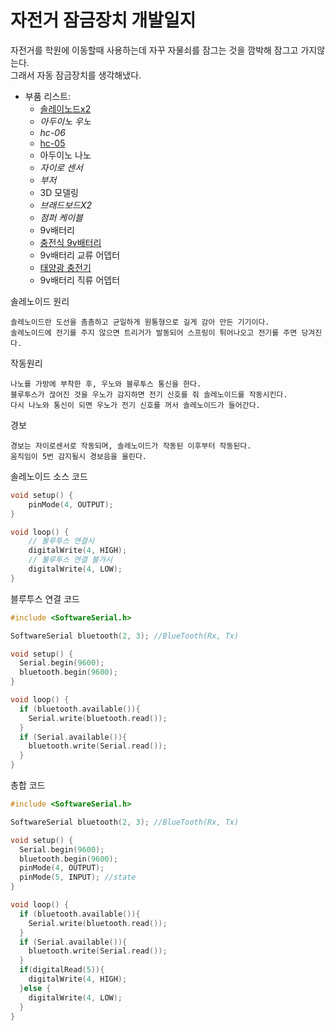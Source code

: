 자전거 잠금장치 개발일지
=

자전거를 학원에 이동할때 사용하는데 자꾸 자물쇠를 잠그는 것을 깜박해 잠그고 가지않는다.  
그래서 자동 잠금장치를 생각해냈다.

* 부품 리스트:  
    * [솔레이노드x2](https://t.ly/c1NPf)  
    * *아두이노 우노*
    * *hc-06*
    * [hc-05](https://www.devicemart.co.kr/goods/view?no=1278894)
    * 아두이노 나노
    * *자이로 센서*
    * *부저*
    * 3D 모델링
    * *브래드보드X2*
    * *점퍼 케이블*
    * 9v배터리
    * [충전식 9v배터리](https://www.tmon.co.kr/deal/4540700634)
    * 9v배터리 교류 어뎁터
    * [태양광 충전기](http://item.gmarket.co.kr/Item?goodscode=2308230841&buyboxtype=ad)
    * 9v배터리 직류 어뎁터
  
솔레노이드 원리
```
솔레노이드란 도선을 촘촘하고 균일하게 원통형으로 길게 감아 만든 기기이다.   
솔레노이드에 전기를 주지 않으면 트리거가 발동되어 스프링이 튀어나오고 전기를 주면 당겨진다.  
```

작동원리
```
나노를 가방에 부착한 후, 우노와 블루투스 통신을 한다.
블루투스가 끊어진 것을 우노가 감지하면 전기 신호를 줘 솔레노이드를 작동시킨다.
다시 나노와 통신이 되면 우노가 전기 신호를 꺼서 솔레노이드가 들어간다.
```

경보
```
경보는 자이로센서로 작동되며, 솔레노이드가 작동된 이후부터 작동된다.
움직임이 5번 감지될시 경보음을 울린다.
```

솔레노이드 소스 코드
```c
void setup() {
    pinMode(4, OUTPUT);
}

void loop() {
    // 불루투스 연결시
    digitalWrite(4, HIGH); 
    // 불루투스 연결 불가시
    digitalWrite(4, LOW); 
}
```

블루투스 연결 코드
```c
#include <SoftwareSerial.h>

SoftwareSerial bluetooth(2, 3); //BlueTooth(Rx, Tx)

void setup() {
  Serial.begin(9600);
  bluetooth.begin(9600);
}

void loop() {
  if (bluetooth.available()){
    Serial.write(bluetooth.read());
  }
  if (Serial.available()){
    bluetooth.write(Serial.read());
  }
}

```

총합 코드
```c
#include <SoftwareSerial.h>

SoftwareSerial bluetooth(2, 3); //BlueTooth(Rx, Tx)

void setup() {
  Serial.begin(9600);
  bluetooth.begin(9600);
  pinMode(4, OUTPUT);
  pinMode(5, INPUT); //state
}

void loop() {
  if (bluetooth.available()){
    Serial.write(bluetooth.read());
  }
  if (Serial.available()){
    bluetooth.write(Serial.read());
  }
  if(digitalRead(5)){
    digitalWrite(4, HIGH); 
  }else {
    digitalWrite(4, LOW);
  }
}
```